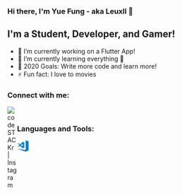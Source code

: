 ### Hi there, I'm Yue Fung - aka Leuxll 👋

## I'm a Student, Developer, and Gamer!

- 🔭 I’m currently working on a Flutter App!
- 🌱 I’m currently learning everything 🤣
- 🥅 2020 Goals: Write more code and learn more!
- ⚡ Fun fact: I love to movies

### Connect with me:

[<img align="left" alt="codeSTACKr | Instagram" width="22px" src="https://cdn.jsdelivr.net/npm/simple-icons@v3/icons/instagram.svg" />][instagram]

<br />

### Languages and Tools:

<img align="left" alt="Visual Studio Code" width="26px" src="https://raw.githubusercontent.com/github/explore/80688e429a7d4ef2fca1e82350fe8e3517d3494d/topics/visual-studio-code/visual-studio-code.png" />

<br />
<br />

[instagram]: https://www.instagram.com/i0wnalan3/

